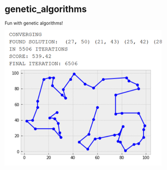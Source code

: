 # genetic_algorithms
Fun with genetic algorithms!


![Genetic Algorithm - Shortest Path](https://raw.githubusercontent.com/bradegan/genetic_algorithms/main/image.png "Genetic Algorithm - Shortest Path Approximation")
